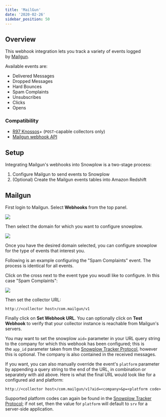 ```yaml
---
title: 'MailGun'
date: '2020-02-26'
sidebar_position: 50
---
```


## Overview

This webhook integration lets you track a variety of events logged by [Mailgun](https://www.mailgun.com/).

Available events are:

- Delivered Messages
- Dropped Messages
- Hard Bounces
- Spam Complaints
- Unsubscribes
- Clicks
- Opens

### Compatibility

- [R97 Knossos](https://github.com/snowplow/snowplow/releases/tag/r97-knossos)\+ (`POST`\-capable collectors only)
- [Mailgun webhook API](https://documentation.mailgun.com/en/latest/user_manual.html#webhooks)

## Setup

Integrating Mailgun's webhooks into Snowplow is a two-stage process:

1. Configure Mailgun to send events to Snowplow
2. (Optional) Create the Mailgun events tables into Amazon Redshift

## Mailgun

First login to Mailgun. Select **Webhooks** from the top panel.

![](images/mailgun-1.png)

Then select the domain for which you want to configure snowplow.

![](images/mailgun-2.png)

Once you have the desired domain selected, you can configure snowplow for the type of events that interest you.

Following is an example configuring the "Spam Complaints" event. The process is identical for all events.

Click on the cross next to the event type you woudl like to configure. In this case "Spam Complaints":

![](images/mailgun-3.png)

Then set the collector URL:

```markup
http://<collector host>/com.mailgun/v1
```

Finally click on **Set Webhook URL**. You can optionally click on **Test Webhook** to verify that your collector instance is reachable from Mailgun's servers.

You may want to set the snowplow `aid=` parameter in your URL query string to the company for which this webhook has been configured; this is the `app_id` parameter taken from the [Snowplow Tracker Protocol](/docs/collecting-data/collecting-from-own-applications/snowplow-tracker-protocol/index.md), however this is optional. The company is also contained in the received messages.

If you want, you can also manually override the event's `platform` parameter by appending a query string to the end of the URL, in combination or separately with aid above. Here is what the final URL would look like for a configured aid and platform:

```markup
http://<collector host>/com.mailgun/v1?aid=<company>&p=<platform code>
```

Supported platform codes can again be found in the [Snowplow Tracker Protocol](/docs/collecting-data/collecting-from-own-applications/snowplow-tracker-protocol/index.md); if not set, then the value for `platform` will default to `srv` for a server-side application.

